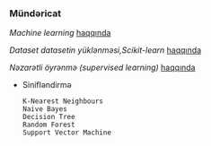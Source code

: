### Mündəricat

*_Machine learning_* [haqqında](../master/Giriş.ipynb)




*_Dataset datasetin yüklənməsi,Scikit-learn_* [haqqında](../master/dataset.ipynb) 




*_Nəzarətli öyrənmə (supervised learning)_* [haqqında](../master/Nəzarətli%20öyrənmə.ipynb) 




* Sinifləndirmə

      K-Nearest Neighbours 
      Naive Bayes 
      Decision Tree
      Random Forest
      Support Vector Machine

